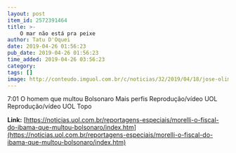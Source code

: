 ```yaml
---
layout: post
item_id: 2572391464
title: >-
    O mar não está pra peixe
author: Tatu D'Oquei
date: 2019-04-26 01:56:23
pub_date: 2019-04-26 01:56:23
time_added: 2019-04-26 03:56:23
category: 
tags: []
image: http://conteudo.imguol.com.br/c/noticias/32/2019/04/18/jose-olimpio-augusto-morelli-1555613871105_v2_1920x1080.jpg
---
```


7:01 O homem que multou Bolsonaro Mais perfis Reprodução/vídeo UOL Reprodução/vídeo UOL Topo

**Link:** [https://noticias.uol.com.br/reportagens-especiais/morelli-o-fiscal-do-ibama-que-multou-bolsonaro/index.htm](https://noticias.uol.com.br/reportagens-especiais/morelli-o-fiscal-do-ibama-que-multou-bolsonaro/index.htm)

